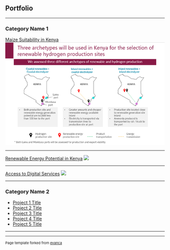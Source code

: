 ## Portfolio

---

### Category Name 1 

[Maize Suitability in Kenya](/sample_page)
<img src="images/Machine Learning.png?raw=true"/>

---
[Renewable Energy Potential in Kenya](/pdf/sample_presentation.pdf)
<img src="images/dummy_thumbnail.jpg?raw=true"/>

---
[Access to Digital Services](http://example.com/)
<img src="images/dummy_thumbnail.jpg?raw=true"/>

---

### Category Name 2

- [Project 1 Title](http://example.com/)
- [Project 2 Title](http://example.com/)
- [Project 3 Title](http://example.com/)
- [Project 4 Title](http://example.com/)
- [Project 5 Title](http://example.com/)

---




---
<p style="font-size:11px">Page template forked from <a href="https://github.com/evanca/quick-portfolio">evanca</a></p>
<!-- Remove above link if you don't want to attibute -->
